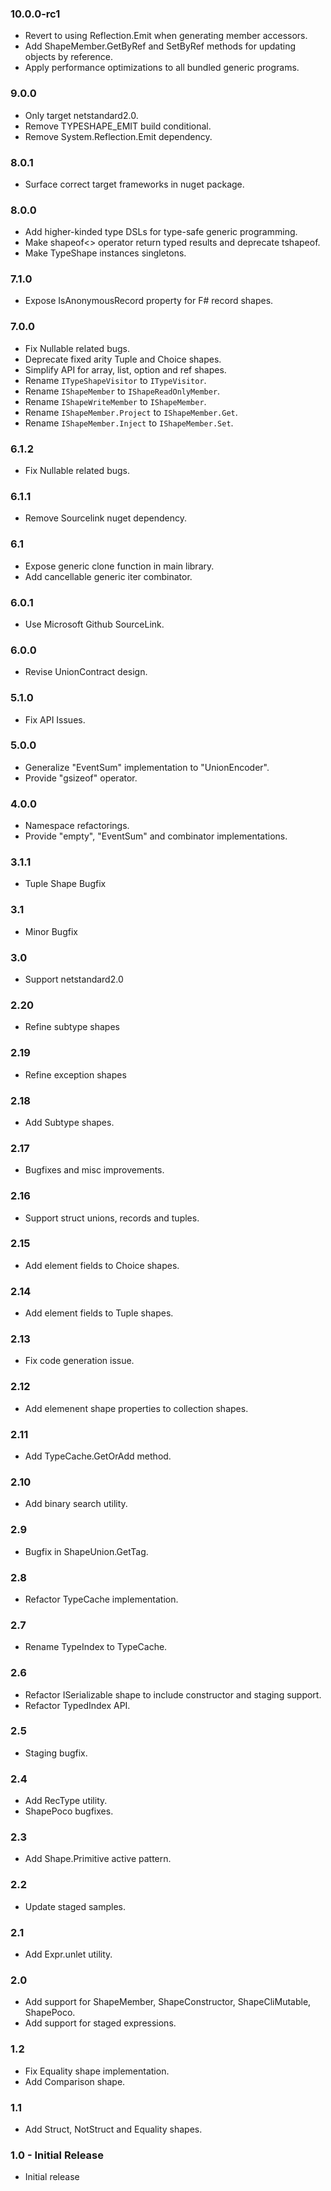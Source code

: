 ### 10.0.0-rc1
* Revert to using Reflection.Emit when generating member accessors.
* Add ShapeMember.GetByRef and SetByRef methods for updating objects by reference.
* Apply performance optimizations to all bundled generic programs.

### 9.0.0
* Only target netstandard2.0.
* Remove TYPESHAPE_EMIT build conditional.
* Remove System.Reflection.Emit dependency.

### 8.0.1
* Surface correct target frameworks in nuget package.

### 8.0.0
* Add higher-kinded type DSLs for type-safe generic programming.
* Make shapeof<> operator return typed results and deprecate tshapeof.
* Make TypeShape<T> instances singletons.

### 7.1.0
* Expose IsAnonymousRecord property for F# record shapes.

### 7.0.0
* Fix Nullable related bugs.
* Deprecate fixed arity Tuple and Choice shapes.
* Simplify API for array, list, option and ref shapes.
* Rename `ITypeShapeVisitor` to `ITypeVisitor`.
* Rename `IShapeMember` to `IShapeReadOnlyMember`.
* Rename `IShapeWriteMember` to `IShapeMember`.
* Rename `IShapeMember.Project` to `IShapeMember.Get`.
* Rename `IShapeMember.Inject` to `IShapeMember.Set`.

### 6.1.2
* Fix Nullable related bugs.

### 6.1.1
* Remove Sourcelink nuget dependency.

### 6.1
* Expose generic clone function in main library.
* Add cancellable generic iter combinator.

### 6.0.1
* Use Microsoft Github SourceLink.

### 6.0.0
* Revise UnionContract design.

### 5.1.0
* Fix API Issues.

### 5.0.0
* Generalize "EventSum" implementation to "UnionEncoder".
* Provide "gsizeof" operator.

### 4.0.0
* Namespace refactorings.
* Provide "empty", "EventSum" and combinator implementations.

### 3.1.1
* Tuple Shape Bugfix

### 3.1
* Minor Bugfix

### 3.0
* Support netstandard2.0

### 2.20
* Refine subtype shapes

### 2.19
* Refine exception shapes

### 2.18
* Add Subtype shapes.

### 2.17
* Bugfixes and misc improvements.

### 2.16
* Support struct unions, records and tuples.

### 2.15
* Add element fields to Choice shapes.

### 2.14
* Add element fields to Tuple shapes.

### 2.13
* Fix code generation issue.

### 2.12
* Add elemenent shape properties to collection shapes.

### 2.11
* Add TypeCache.GetOrAdd method.

### 2.10
* Add binary search utility.

### 2.9
* Bugfix in ShapeUnion.GetTag.

### 2.8
* Refactor TypeCache implementation.

### 2.7
* Rename TypeIndex to TypeCache.

### 2.6
* Refactor ISerializable shape to include constructor and staging support.
* Refactor TypedIndex API.

### 2.5
* Staging bugfix.

### 2.4
* Add RecType utility.
* ShapePoco bugfixes.

### 2.3
* Add Shape.Primitive active pattern.

### 2.2
* Update staged samples.

### 2.1
* Add Expr.unlet utility.

### 2.0
* Add support for ShapeMember, ShapeConstructor, ShapeCliMutable, ShapePoco.
* Add support for staged expressions.

### 1.2
* Fix Equality shape implementation.
* Add Comparison shape.

### 1.1
* Add Struct, NotStruct and Equality shapes.

### 1.0 - Initial Release
* Initial release
